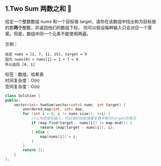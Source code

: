 ## 1.Two Sum 两数之和 🥉
给定一个整数数组 nums 和一个目标值 target，请你在该数组中找出和为目标值的那**两个**整数，并返回他们的数组下标。
你可以假设每种输入只会对应一个答案。但是，数组中同一个元素不能使用两遍。

示例：
```
给定 nums = [2, 7, 11, 15], target = 9
因为 nums[0] + nums[1] = 2 + 7 = 9
所以返回 [0, 1]
```

标签：数组、哈希表<br>
时间复杂度：O(n)<br>
空间复杂度：O(n)<br>

```c++
class Solution {
public:
    vector<int> twoSum(vector<int>& nums, int target) {
        unordered_map<int, int> map;
        for (int i = 0; i != nums.size(); ++i) {
            //⚠️先检查后插入，可以很好的处理重复数字和为target的情况
            if (map.find(target - nums[i]) != map.end()) {
                return {map[target - nums[i]], i};
            } else {
                map[nums[i]] = i;
            }
        }
        return {};
    }
};
```
